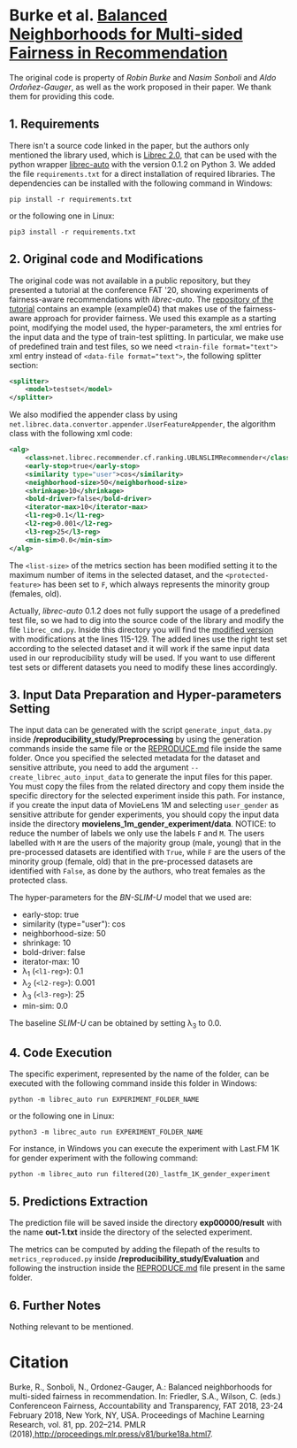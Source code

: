 # Burke et al. [Balanced Neighborhoods for Multi-sided Fairness in Recommendation](https://proceedings.mlr.press/v81/burke18a.html)
The original code is property of *Robin Burke* and *Nasim Sonboli* and *Aldo Ordo&ntilde;ez-Gauger*, as well as the work proposed in their paper.
We thank them for providing this code.

## 1. Requirements
There isn't a source code linked in the paper, but the authors only mentioned the library used, which is [Librec 2.0](https://github.com/that-recsys-lab/librec/tree/2.0.0), that can be used with
the python wrapper [librec-auto](https://github.com/that-recsys-lab/librec-auto) with the version 0.1.2 on Python 3.
We added the file `requirements.txt` for a direct installation of required libraries. The dependencies can be installed with the following command in Windows:
```shell script
pip install -r requirements.txt
```
or the following one in Linux:
```shell script
pip3 install -r requirements.txt
```

## 2. Original code and Modifications
The original code was not available in a public repository, but they presented a tutorial at the conference FAT '20, showing experiments of fairness-aware
recommendations with *librec-auto*. The [repository of the tutorial](https://github.com/that-recsys-lab/librec-auto-tutorial) contains an example (example04) that makes use
of the fairness-aware approach for provider fairness. We used this example as a starting point, modifying the model used, the hyper-parameters, the xml entries
for the input data and the type of train-test splitting.
In particular, we make use of predefined train and test files, so we need `<train-file format="text">` xml entry instead of `<data-file format="text">`,
the following splitter section:
```xml
<splitter>
	<model>testset</model>
</splitter>
```
We also modified the appender class by using `net.librec.data.convertor.appender.UserFeatureAppender`, the algorithm class with the following xml code:
```xml
<alg>
	<class>net.librec.recommender.cf.ranking.UBLNSLIMRecommender</class>
	<early-stop>true</early-stop>
	<similarity type="user">cos</similarity>
	<neighborhood-size>50</neighborhood-size>
	<shrinkage>10</shrinkage>
	<bold-driver>false</bold-driver>
	<iterator-max>10</iterator-max>
	<l1-reg>0.1</l1-reg>
	<l2-reg>0.001</l2-reg>
	<l3-reg>25</l3-reg>
	<min-sim>0.0</min-sim>
</alg>
```
The `<list-size>` of the metrics section has been modified setting it to the maximum number of items in the selected dataset, and the `<protected-feature>`
has been set to `F`, which always represents the minority group (females, old).

Actually, *librec-auto* 0.1.2 does not fully support the usage of a predefined test file, so we had to dig into the source code of the library and modify
the file `librec_cmd.py`. Inside this directory you will find the [modified version](../librec_cmd.py) with modifications at the lines 115\-129.
The added lines use the right test set according to the selected dataset and it will work if the same input data used in our reproducibility study
will be used. If you want to use different test sets or different datasets you need to modify these lines accordingly.

## 3. Input Data Preparation and Hyper-parameters Setting
The input data can be generated with the script `generate_input_data.py` inside **/reproducibility_study/Preprocessing** by using the generation commands
inside the same file or the [REPRODUCE.md](../../../Preprocessing/REPRODUCE.md) file inside the same folder. Once you specified the selected metadata for the dataset and sensitive attribute,
you need to add the argument `--create_librec_auto_input_data` to generate the input files for this paper. You must copy the files from the
related directory and copy them inside the specific directory for the selected experiment inside this path. For instance, if you create the input data
of MovieLens 1M and selecting `user_gender` as sensitive attribute for gender experiments, you should copy the input data inside the directory **movielens_1m_gender_experiment/data**.
NOTICE: to reduce the number of labels we only use the labels `F` and `M`. The users labelled with `M` are the users of the majority group (male, young)
that in the pre-processed datasets are identified with `True`, while `F` are the users of the minority group (female, old) that in the pre-processed datasets
are identified with `False`, as done by the authors, who treat females as the protected class.

The hyper-parameters for the *BN-SLIM-U* model that we used are:
- early-stop: true
- similarity (type="user"): cos
- neighborhood-size: 50
- shrinkage: 10
- bold-driver: false
- iterator-max: 10
- &#955;<sub>1</sub> (`<l1-reg>`): 0.1
- &#955;<sub>2</sub> (`<l2-reg>`): 0.001
- &#955;<sub>3</sub> (`<l3-reg>`): 25
- min-sim: 0.0

The baseline *SLIM-U* can be obtained by setting &#955;<sub>3</sub> to 0.0.

## 4. Code Execution
The specific experiment, represented by the name of the folder, can be executed with the following command inside this folder in Windows:
```shell script
python -m librec_auto run EXPERIMENT_FOLDER_NAME
```
or the following one in Linux:
```shell script
python3 -m librec_auto run EXPERIMENT_FOLDER_NAME
```
For instance, in Windows you can execute the experiment with Last.FM 1K for gender experiment with the following command:
```shell script
python -m librec_auto run filtered(20)_lastfm_1K_gender_experiment
```

## 5. Predictions Extraction
The prediction file will be saved inside the directory **exp00000/result** with the name **out-1.txt** inside the directory of the selected experiment.

The metrics can be computed by adding the filepath of the results to `metrics_reproduced.py` inside **/reproducibility_study/Evaluation** and following
the instruction inside the [REPRODUCE.md](../../../Evaluation/REPRODUCE.md) file present in the same folder.

## 6. Further Notes
Nothing relevant to be mentioned.

# Citation
Burke, R., Sonboli, N., Ordonez-Gauger, A.: Balanced neighborhoods for multi-sided fairness in recommendation. In: Friedler, S.A., Wilson, C. 
(eds.) Conferenceon Fairness, Accountability and Transparency, FAT 2018, 23-24 February 2018, New York, NY, USA. Proceedings of Machine 
Learning Research, vol. 81, pp. 202–214. PMLR (2018),http://proceedings.mlr.press/v81/burke18a.html7.
